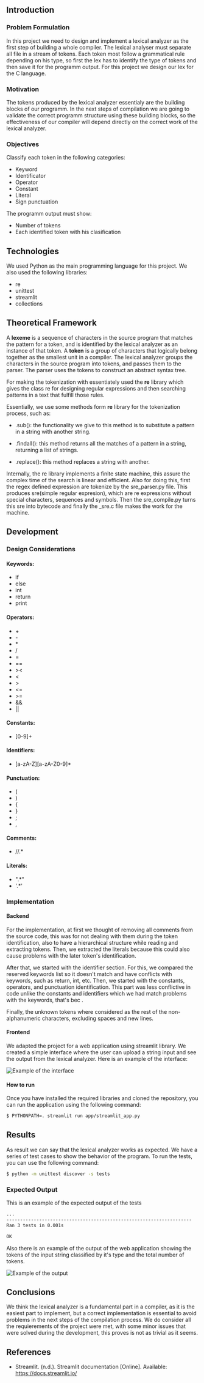 ## Introduction

### Problem Formulation

In this project we need to design and implement a lexical analyzer as the first step of building a whole compiler.
The lexical analyser must separate all file in a stream of tokens. Each token most follow a grammatical rule depending on his type, so first the lex has to identify the type of tokens and then save it for the programm output. For this project we design our lex for the C language.

### Motivation

The tokens produced by the lexical analyzer essentialy are the building blocks of our programm. In the next steps of compilation we are going to validate the correct programm structure using these building blocks, so the effectiveness of our compiler will depend directly on the correct work of the lexical analyzer.

### Objectives

Classify each token in the following categories:

<ul>
    <li>Keyword</li>
    <li>Identificator</li>
    <li>Operator</li>
    <li>Constant</li>
    <li>Literal</li>
    <li>Sign punctuation</li>
</ul>
The programm output must show:
<ul>
    <li>Number of tokens</li>
    <li>Each identified token with his clasification</li>
</ul>

## Technologies

We used Python as the main programming language for this project. We also used the following libraries:

<ul>
    <li>re</li>
    <li>unittest</li>
    <li>streamlit</li>
    <li>collections</li>
</ul>

## Theoretical Framework

A **lexeme** is a sequence of characters in the source program that matches the pattern for a token, and is identified by the lexical analyzer as an instance of that token. A **token** is a group of characters that logically belong together as the smallest unit in a compiler. The lexical analyzer groups the characters in the source program into tokens, and passes them to the parser. The parser uses the tokens to construct an abstract syntax tree.

For making the tokenization with essentiately used the **re** library which gives the class re for designing regular expressions and then searching patterns in a text that fulfill those rules.

Essentially, we use some methods form **re** library for the tokenization process, such as:

- .sub(): the functionality we give to this method is to substitute a pattern in a string with another string.

- .findall(): this method returns all the matches of a pattern in a string, returning a list of strings.

- .replace(): this method replaces a string with another.

Internally, the re library implements a finite state machine, this assure the complex time of the search is linear and efficient. Also for doing this, first the regex defined expression are tokenize by the sre_parser.py file. This produces sre(simple regular expresion), which are re expressions without special characters, sequences and symbols. Then the sre_compile.py turns this sre into bytecode and finally the _sre.c file makes the work for the machine.

## Development

### Design Considerations

#### Keywords:

- if
- else
- int
- return
- print

#### Operators:

- \+
- \-
- \*
- /
- =
- ==
- \>\<
- <
- \>
- <=
- \>=
- &&
- ||

#### Constants:

- [0-9]+

#### Identifiers:

- [a-zA-Z][a-zA-Z0-9]*

#### Punctuation:

- (
- )
- {
- }
- ;
- ,

#### Comments:

- //.*

#### Literals:

- ".\*"
- '.\*'

### Implementation

#### Backend

For the implementation, at first we thought of removing all comments from the source code, this was for not dealing with them during the token identification, also to have a hierarchical structure while reading and extracting tokens. Then, we extracted the literals because this could also cause problems with the later token's identification.

After that, we started with the identifier section. For this, we compared the reserved keywords list so it doesn't match and have conflicts with keywords, such as return, int, etc. Then, we started with the constants, operators, and punctuation identification. This part was less conflictive in code unlike the constants and identifiers which we had match problems with the keywords, that's bec .

Finally, the unknown tokens where considered as the rest of the non-alphanumeric characters, excluding spaces and new lines.

#### Frontend

We adapted the project for a web application using streamlit library. We created a simple interface where the user can upload a string input and see the output from the lexical analyzer. Here is an example of the interface:

![Example of the interface](assets/example1.png)

#### How to run

Once you have installed the required libraries and cloned the repository, you can run the application using the following command:

```bash
$ PYTHONPATH=. streamlit run app/streamlit_app.py
```

## Results

As result we can say that the lexical analyzer works as expected. We have a series of test cases to show the behavior of the program. To run the tests, you can use the following command:

```bash
$ python -m unittest discover -s tests
```
### Expected Output

This is an example of the expected output of the tests

```bash
...
--------------------------------------------------------------------
Ran 3 tests in 0.001s

OK
```
Also there is an example of the output of the web application showing the tokens of the input string classified by it's type and the total number of tokens.

![Example of the output](assets/example2.png)

## Conclusions

We think the lexical analyzer is a fundamental part in a compiler, as it is the easiest part to implement, but a correct implementation is essential to avoid problems in the next steps of the compilation process. We do consider all the requierements of the project were met, with some minor issues that were solved during the development, this proves is not as trivial as it seems.

## References
- Streamlit. (n.d.). Streamlit documentation [Online]. Available: https://docs.streamlit.io/

